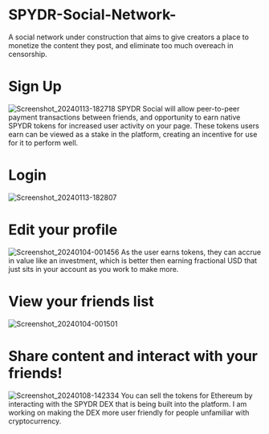 # SPYDR-Social-Network-
A social network under construction that aims to give creators a place to monetize the content they post, and eliminate too much overeach in censorship. 
# Sign Up
![Screenshot_20240113-182718](https://github.com/taurusloathe/SPYDR-Social-Network-/assets/110080228/021d3482-cbad-4f0d-a73d-e97481846a45)
SPYDR Social will allow peer-to-peer payment transactions between friends, and opportunity to earn native SPYDR tokens for increased user activity on your page. These tokens users earn can be viewed as a stake in the platform, creating an incentive for use for it to perform well.  
# Login
![Screenshot_20240113-182807](https://github.com/taurusloathe/SPYDR-Social-Network-/assets/110080228/d099b5ff-622a-444b-86b5-9bd0e26479fc)
# Edit your profile 
![Screenshot_20240104-001456](https://github.com/taurusloathe/SPYDR-Social-Network-/assets/110080228/b492aaec-0e76-48dc-9c82-b9c1e3faeb3a)
As the user earns tokens, they can accrue in value like an investment, which is better then earning fractional USD that just sits in your account as you work to make more.
# View your friends list
![Screenshot_20240104-001501](https://github.com/taurusloathe/SPYDR-Social-Network-/assets/110080228/72582303-262b-4a32-b0de-8ce43dafcd28)
# Share content and interact with your friends!
![Screenshot_20240108-142334](https://github.com/taurusloathe/SPYDR-Social-Network-/assets/110080228/44c2a60d-c7d9-4936-84cf-36726e1fbf3b)
You can sell the tokens for Ethereum by interacting with the SPYDR DEX that is being built into the platform. I am working on making the DEX more user friendly for people unfamiliar with cryptocurrency.
